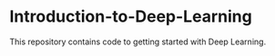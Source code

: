 # Introduction-to-Deep-Learning
This repository contains code to getting started with Deep Learning.
